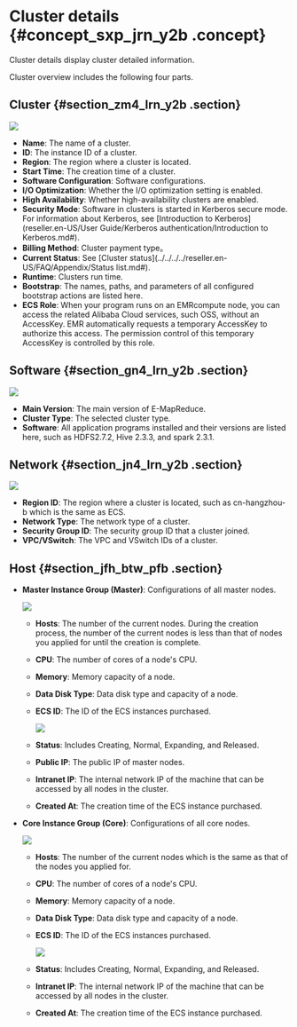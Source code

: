 # Cluster details {#concept_sxp_jrn_y2b .concept}

Cluster details display cluster detailed information.

Cluster overview includes the following four parts.

## Cluster {#section_zm4_lrn_y2b .section}

![](http://static-aliyun-doc.oss-cn-hangzhou.aliyuncs.com/assets/img/17857/154322378110441_en-US.png)

-   **Name**: The name of a cluster.
-   **ID**: The instance ID of a cluster.
-   **Region**: The region where a cluster is located.
-   **Start Time**: The creation time of a cluster.
-   **Software Configuration**: Software configurations.
-   **I/O Optimization**: Whether the I/O optimization setting is enabled.
-   **High Availability**: Whether high-availability clusters are enabled.
-   **Security Mode**: Software in clusters is started in Kerberos secure mode. For information about Kerberos, see [Introduction to Kerberos](reseller.en-US/User Guide/Kerberos authentication/Introduction to Kerberos.md#).
-   **Billing Method**: Cluster payment type。
-   **Current Status**: See [Cluster status](../../../../reseller.en-US/FAQ/Appendix/Status list.md#).
-   **Runtime**: Clusters run time.
-   **Bootstrap**: The names, paths, and parameters of all configured bootstrap actions are listed here.
-   **ECS Role**: When your program runs on an EMRcompute node, you can access the related Alibaba Cloud services, such OSS, without an AccessKey. EMR automatically requests a temporary AccessKey to authorize this access. The permission control of this temporary AccessKey is controlled by this role.

## Software {#section_gn4_lrn_y2b .section}

![](http://static-aliyun-doc.oss-cn-hangzhou.aliyuncs.com/assets/img/17857/154322378110443_en-US.jpg)

-   **Main Version**: The main version of E-MapReduce.
-   **Cluster Type**: The selected cluster type.
-   **Software**: All application programs installed and their versions are listed here, such as HDFS2.7.2, Hive 2.3.3, and spark 2.3.1.

## Network {#section_jn4_lrn_y2b .section}

![](http://static-aliyun-doc.oss-cn-hangzhou.aliyuncs.com/assets/img/17857/154322378110444_en-US.png)

-   **Region ID**: The region where a cluster is located, such as cn-hangzhou-b which is the same as ECS.
-   **Network Type**: The network type of a cluster.
-   **Security Group ID**: The security group ID that a cluster joined.
-   **VPC/VSwitch**: The VPC and VSwitch IDs of a cluster.

## Host {#section_jfh_btw_pfb .section}

-   **Master Instance Group \(Master\)**: Configurations of all master nodes.

    ![](http://static-aliyun-doc.oss-cn-hangzhou.aliyuncs.com/assets/img/17857/154322378114299_en-US.png)

    -   **Hosts**: The number of the current nodes. During the creation process, the number of the current nodes is less than that of nodes you applied for until the creation is complete.
    -   **CPU**: The number of cores of a node's CPU.
    -   **Memory**: Memory capacity of a node.
    -   **Data Disk Type**: Data disk type and capacity of a node.
    -   **ECS ID**: The ID of the ECS instances purchased.

        ![](http://static-aliyun-doc.oss-cn-hangzhou.aliyuncs.com/assets/img/17857/154322378114297_en-US.png)

    -   **Status**: Includes Creating, Normal, Expanding, and Released.
    -   **Public IP**: The public IP of master nodes.
    -   **Intranet IP**: The internal network IP of the machine that can be accessed by all nodes in the cluster.
    -   **Created At**: The creation time of the ECS instance purchased.
-   **Core Instance Group \(Core\)**: Configurations of all core nodes.

    ![](http://static-aliyun-doc.oss-cn-hangzhou.aliyuncs.com/assets/img/17857/154322378114300_en-US.png)

    -   **Hosts**: The number of the current nodes which is the same as that of the nodes you applied for.
    -   **CPU**: The number of cores of a node's CPU.
    -   **Memory**: Memory capacity of a node.
    -   **Data Disk Type**: Data disk type and capacity of a node.
    -   **ECS ID**: The ID of the ECS instances purchased.

        ![](http://static-aliyun-doc.oss-cn-hangzhou.aliyuncs.com/assets/img/17857/154322378114298_en-US.png)

    -   **Status**: Includes Creating, Normal, Expanding, and Released.
    -   **Intranet IP**: The internal network IP of the machine that can be accessed by all nodes in the cluster.
    -   **Created At**: The creation time of the ECS instance purchased.

